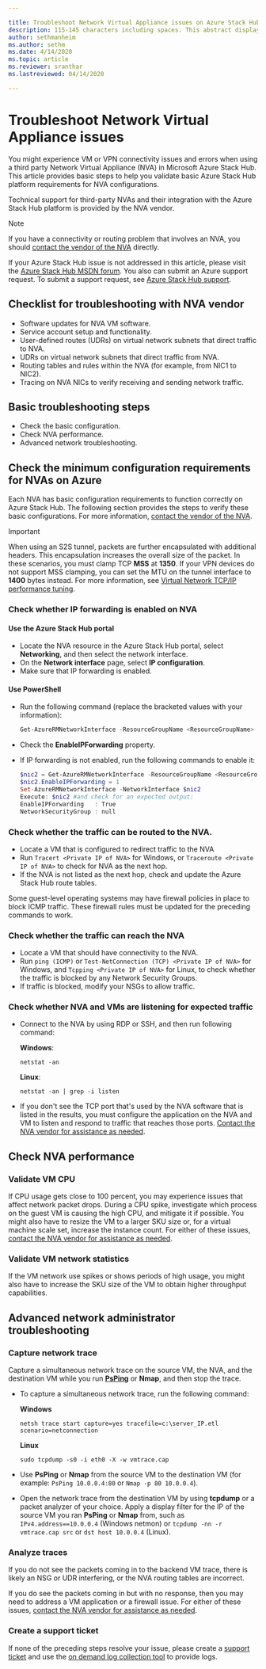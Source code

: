 ```yaml
---

title: Troubleshoot Network Virtual Appliance issues on Azure Stack Hub
description: 115-145 characters including spaces. This abstract displays in the search result.
author: sethmanheim
ms.author: sethm
ms.date: 4/14/2020
ms.topic: article
ms.reviewer: sranthar
ms.lastreviewed: 04/14/2020

---
```


# Troubleshoot Network Virtual Appliance issues

You might experience VM or VPN connectivity issues and errors when using a third party Network Virtual Appliance (NVA) in Microsoft Azure Stack Hub. This article provides basic steps to help you validate basic Azure Stack Hub platform requirements for NVA configurations.

Technical support for third-party NVAs and their integration with the Azure Stack Hub platform is provided by the NVA vendor.

> [!NOTE]
> If you have a connectivity or routing problem that involves an NVA, you should [contact the vendor of the NVA](https://support.microsoft.com/help/2984655/support-for-azure-market-place-for-virtual-machines) directly.

If your Azure Stack Hub issue is not addressed in this article, please visit the [Azure Stack Hub MSDN forum](https://social.msdn.microsoft.com/Forums/azure/home?forum=azurestack). You also can submit an Azure support request. To submit a support request, see [Azure Stack Hub support](azure-stack-manage-basics.md#where-to-get-support).

## Checklist for troubleshooting with NVA vendor

- Software updates for NVA VM software.
- Service account setup and functionality.
- User-defined routes (UDRs) on virtual network subnets that direct traffic to NVA.
- UDRs on virtual network subnets that direct traffic from NVA.
- Routing tables and rules within the NVA (for example, from NIC1 to NIC2).
- Tracing on NVA NICs to verify receiving and sending network traffic.

## Basic troubleshooting steps

- Check the basic configuration.
- Check NVA performance.
- Advanced network troubleshooting.

## Check the minimum configuration requirements for NVAs on Azure

Each NVA has basic configuration requirements to function correctly on Azure Stack Hub. The following section provides the steps to verify these basic configurations. For more information, [contact the vendor of the NVA](https://support.microsoft.com/help/2984655/support-for-azure-market-place-for-virtual-machines).

> [!IMPORTANT]
> When using an S2S tunnel, packets are further encapsulated with additional headers. This encapsulation increases the overall size of the packet. In these scenarios, you must clamp TCP **MSS** at **1350**. If your VPN devices do not support MSS clamping, you can set the MTU on the tunnel interface to **1400** bytes instead. For more information, see [Virtual Network TCP/IP performance tuning](virtual-network-performance-tuning.md).

### Check whether IP forwarding is enabled on NVA

#### Use the Azure Stack Hub portal

- Locate the NVA resource in the Azure Stack Hub portal, select **Networking**, and then select the network interface.
- On the **Network interface** page, select **IP configuration**.
- Make sure that IP forwarding is enabled.

#### Use PowerShell

- Run the following command (replace the bracketed values with your information):

   ```powershell
   Get-AzureRMNetworkInterface -ResourceGroupName <ResourceGroupName> -Name <NIC name>
   ```

- Check the **EnableIPForwarding** property.
- If IP forwarding is not enabled, run the following commands to enable it:

   ```powershell
   $nic2 = Get-AzureRMNetworkInterface -ResourceGroupName <ResourceGroupName> -Name <NIC name>
   $nic2.EnableIPForwarding = 1
   Set-AzureRMNetworkInterface -NetworkInterface $nic2
   Execute: $nic2 #and check for an expected output:
   EnableIPForwarding   : True
   NetworkSecurityGroup : null
   ```

### Check whether the traffic can be routed to the NVA.

- Locate a VM that is configured to redirect traffic to the NVA
- Run `Tracert <Private IP of NVA>` for Windows, or `Traceroute <Private IP of NVA>` to check for NVA as the next hop.
- If the NVA is not listed as the next hop, check and update the Azure Stack Hub route tables.

Some guest-level operating systems may have firewall policies in place to block ICMP traffic. These firewall rules must be updated for the preceding commands to work.

### Check whether the traffic can reach the NVA

- Locate a VM that should have connectivity to the NVA.
- Run `ping (ICMP)` or `Test-NetConnection (TCP) <Private IP of NVA>` for Windows, and `Tcpping <Private IP of NVA>` for Linux, to check whether the traffic is blocked by any Network Security Groups.
- If traffic is blocked, modify your NSGs to allow traffic.

### Check whether NVA and VMs are listening for expected traffic

- Connect to the NVA by using RDP or SSH, and then run following command:

   **Windows**:
   ```shell
   netstat -an
   ```

   **Linux**:
   ```shell
   netstat -an | grep -i listen
   ```

- If you don't see the TCP port that's used by the NVA software that is listed in the results, you must configure the application on the NVA and VM to listen and respond to traffic that reaches those ports. [Contact the NVA vendor for assistance as needed](https://support.microsoft.com/help/2984655/support-for-azure-market-place-for-virtual-machines).

## Check NVA performance

### Validate VM CPU

If CPU usage gets close to 100 percent, you may experience issues that affect network packet drops. During a CPU spike, investigate which process on the guest VM is causing the high CPU, and mitigate it if possible. You might also have to resize the VM to a larger SKU size or, for a virtual machine scale set, increase the instance count. For either of these issues, [contact the NVA vendor for assistance as needed](https://support.microsoft.com/help/2984655/support-for-azure-market-place-for-virtual-machines).

### Validate VM network statistics

If the VM network use spikes or shows periods of high usage, you might also have to increase the SKU size of the VM to obtain higher throughput capabilities.

## Advanced network administrator troubleshooting

### Capture network trace

Capture a simultaneous network trace on the source VM, the NVA, and the destination VM while you run [**PsPing**](/sysinternals/downloads/psping) or **Nmap**, and then stop the trace.

- To capture a simultaneous network trace, run the following command:

   **Windows**

   ```shell
   netsh trace start capture=yes tracefile=c:\server_IP.etl scenario=netconnection
   ```

   **Linux**

   ```shell
   sudo tcpdump -s0 -i eth0 -X -w vmtrace.cap
   ```

- Use **PsPing** or **Nmap** from the source VM to the destination VM (for example: `PsPing 10.0.0.4:80` or `Nmap -p 80 10.0.0.4`).

- Open the network trace from the destination VM by using **tcpdump** or a packet analyzer of your choice. Apply a display filter for the IP of the source VM you ran **PsPing** or **Nmap** from, such as `IPv4.address==10.0.0.4` (Windows netmon) or `tcpdump -nn -r vmtrace.cap src` or `dst host 10.0.0.4` (Linux).

### Analyze traces

If you do not see the packets coming in to the backend VM trace, there is likely an NSG or UDR interfering, or the NVA routing tables are incorrect.

If you do see the packets coming in but with no response, then you may need to address a VM application or a firewall issue. For either of these issues, [contact the NVA vendor for assistance as needed](https://support.microsoft.com/help/2984655/support-for-azure-market-place-for-virtual-machines).

### Create a support ticket

If none of the preceding steps resolve your issue, please create a [support ticket](operator/azure-stack-manage-basics.md#where-to-get-support) and use the [on demand log collection tool](azure-stack-configure-on-demand-diagnostic-log-collection.md) to provide logs.

